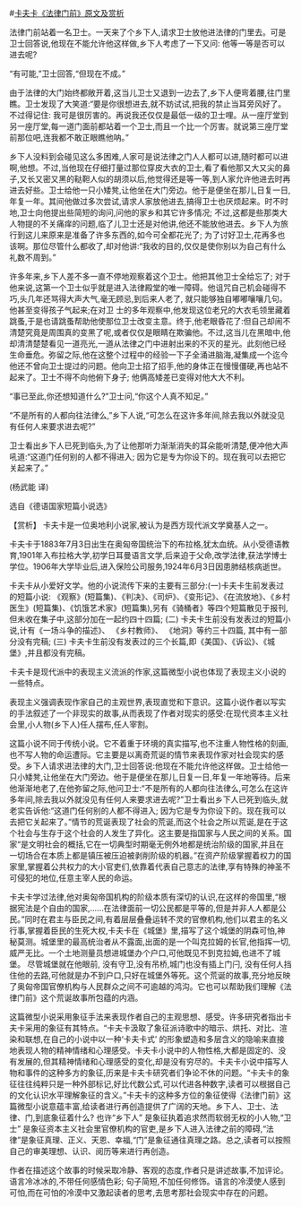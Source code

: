 #[卡夫卡《法律门前》原文及赏析](https://www.vrrw.net/wx/15569.html)

法律门前站着一名卫士。一天来了个乡下人,请求卫士放他进法律的门里去。可是卫士回答说,他现在不能允许他这样做,乡下人考虑了一下又问: 他等一等是否可以进去呢?

“有可能,”卫士回答,“但现在不成。”

由于法律的大门始终都敞开着,这当儿卫士又退到一边去了,乡下人便弯着腰,往门里瞧。卫士发现了大笑道:“要是你很想进去,就不妨试试,把我的禁止当耳旁风好了。不过得记住: 我可是很厉害的。再说我还仅仅是最低一级的卫士哩。从一座厅堂到另一座厅堂,每一道门面前都站着一个卫士,而且一个比一个厉害。就说第三座厅堂前那位吧,连我都不敢正眼瞧他呐。”

乡下人没料到会碰见这么多困难,人家可是说法律之门人人都可以进,随时都可以进啊,他想。不过,当他现在仔细打量过那位穿皮大衣的卫士,看了看他那又大又尖的鼻子,又长又密又黑的鞑靼人似的胡须以后,他觉得还是等一等,到人家允许他进去时再进去好些。卫士给他一只小矮凳,让他坐在大门旁边。他于是便坐在那儿,日复一日,年复一年。其间他做过多次尝试,请求人家放他进去,搞得卫士也厌烦起来。时不时地,卫士向他提出些简短的询问,问他的家乡和其它许多情况; 不过,这都是些那类大人物提的不关痛痒的问题,临了儿卫士还是对他讲,他还不能放他进去。乡下人为旅行到这儿来原来是准备了许多东西的,如今可全都花光了; 为了讨好卫士,花再多也该啊。那位尽管什么都收了,却对他讲:“我收的目的,仅仅是使你别以为自己有什么礼数不周到。”

许多年来,乡下人差不多一直不停地观察着这个卫士。他把其他卫士全给忘了; 对于他来说,这第一个卫士似乎就是进入法律殿堂的唯一障碍。他诅咒自己机会碰得不巧,头几年还骂得大声大气,毫无顾忌,到后来人老了, 就只能够独自嘟嘟嚷嚷几句。 他甚至变得孩子气起来;在对卫 士的多年观察中,他发现这位老兄的大衣毛领里藏着跳蚤,于是也请跳蚤帮助他使那位卫士改变主意。终于,他老眼昏花了:但自己却闹不清楚究竟是周围真的变黑了呢,或者仅仅是眼睛在欺骗他。不过,这当儿在黑暗中,他却清清楚楚看见一道亮光,一道从法律之门中进射出来的不灭的星光。此刻他已经生命垂危。弥留之际,他在这整个过程中的经验一下子全涌进脑海,凝集成一个迄今他还不曾向卫士提过的问题。他向卫士招了招手,他的身体正在慢慢僵硬,再也站不起来了。卫士不得不向他俯下身子; 他俩高矮差已变得对他大大不利。

“事已至此,你还想知道什么?”卫士问,“你这个人真不知足。”

“不是所有的人都向往法律么,”乡下人说,“可怎么在这许多年间,除去我以外就没见有任何人来要求进去呢?”

卫士看出乡下人已死到临头,为了让他那听力渐渐消失的耳朵能听清楚,便冲他大声吼道:“这道门任何别的人都不得进入; 因为它是专为你设下的。现在我可以去把它关起来了。”

(杨武能 译)

选自《德语国家短篇小说选》



【赏析】 卡夫卡是一位奥地利小说家,被认为是西方现代派文学奠基人之一。

卡夫卡于1883年7月3日出生在奥匈帝国统治下的布拉格,犹太血统。从小受德语教育,1901年入布拉格大学,初学日耳曼语言文学,后来迫于父命,改学法律,获法学博士学位。1906年大学毕业后,进入保险公司服务,1924年6月3日因患肺结核病逝世。

卡夫卡从小爱好文学。他的小说流传下来的主要有三部分:(一)卡夫卡生前发表过的短篇小说: 《观察》(短篇集)、《判决》、《司炉》、《变形记》、《在流放地》、《乡村医生》(短篇集)、《饥饿艺术家》(短篇集),另有《骑桶者》等四个短篇散见于报刊,但未收在集子中,这部分加在一起约四十四篇; (二) 卡夫卡生前没有发表过的短篇小说,计有《一场斗争的描述》、 《乡村教师》、 《地洞》等约三十四篇, 其中有一部分没有完稿; (三) 卡夫卡生前没有发表过的三个长篇,即《美国》、《诉讼》、《城堡》,并且都没有完稿。

卡夫卡是现代派中的表现主义流派的作家,这篇微型小说也体现了表现主义小说的一些特点。

表现主义强调表现作家自己的主观世界,表现直觉和下意识。这篇小说作者以写实的手法叙述了一个非现实的故事,从而表现了作者对现实的感受:在现代资本主义社会里,小人物(乡下人)任人摆布,任人宰割。

这篇小说不同于传统小说。它不着重于环境的真实描写,也不注重人物性格的刻画,也不写人物的命运遭际。它主要是以离奇荒诞的情节来表现作家对社会现实的感受。乡下人请求进法律的大门,卫士回答说:他现在不能允许他这样做。卫士给他一只小矮凳,让他坐在大门旁边。他于是便坐在那儿,日复一日,年复一年地等待。后来他渐渐地老了,在他弥留之际,他问卫士:“不是所有的人都向往法律么,可怎么在这许多年间,除去我以外就没见有任何人来要求进去呢?”卫士看出乡下人已死到临头,就老实告诉他:“这道门任何别的人都不得进入; 因为它是专为你设下的。现在我可以去把它关起来了。”情节的荒诞表现了社会的荒诞,而这个社会之所以荒诞,是在于这个社会与生存于这个社会的人发生了异化。这主要是指国家与人民之间的关系。国家“是文明社会的概括,它在一切典型时期毫无例外地都是统治阶级的国家,并且在一切场合在本质上都是镇压被压迫被剥削阶级的机器。”在资产阶级掌握着权力的国家里,掌握着公共权力的大小官吏们,依靠着代表自己意志的法律,享有特殊的神圣不可侵犯的地位,任意主宰人民的命运。

卡夫卡学过法律,他对奥匈帝国机构的阶级本质有深切的认识,在这样的帝国里,“根据宪法是个自由的国家,……在法律面前一切公民都是平等的,但是并非人人都是公民。”同时在君主与臣民之间,有着层层叠叠运转不灵的官僚机构,他们以君主的名义行事,掌握着臣民的生死大权,卡夫卡在《城堡》里,描写了这个城堡的阴森可怕,神秘莫测。城堡里的最高统治者从不露面,出面的是一个叫克拉姆的长官,他指挥一切,威严无比。一个土地测量员想进城堡办个户口,可他既见不到克拉姆,也进不了城堡。 尽管城堡就在他眼前, 没有守卫,没有吊桥,城门也没有插上门闩, 没有任何人挡住他的去路,可他就是办不到户口,只好在城堡外等死。这个荒诞的故事,充分地反映了奥匈帝国官僚机构与人民群众之间不可逾越的鸿沟。它也可以帮助我们理解《法律门前》这个荒诞故事所包蕴的内涵。

这篇微型小说采用象征手法来表现作者自己的主观思想、感受。许多研究者指出卡夫卡采用的象征有其特点。“卡夫卡汲取了象征派诗歌中的暗示、烘托、对比、渲染和联想,在自己的小说中以一种‘卡夫卡式’ 的形象塑造和多层含义的隐喻来直接地表现人物的精神情绪和心理感受。卡夫卡小说中的人物性格,大都是固定的、没有发展的,但其精神情绪和心理感受的变化,却是没有穷尽的。卡夫卡小说中描写人物和事件的这种多方的象征,历来是卡夫卡研究者们争论不休的问题。“卡夫卡的象征往往纯粹只是一种外部标记,好比代数公式,可以代进各种数字,读者可以根据自己的文化认识水平理解象征的含义。”卡夫卡的这种多方位的象征使得《法律门前》这篇微型小说意蕴丰富,给读者进行再创造提供了广阔的天地。乡下人、卫士、法律、门,到底象征着什么? 也许“乡下人” 是象征执着追求然而软弱无权的小人物,“卫士” 是象征资本主义社会里官僚机构的官吏,是乡下人进入法律之前的障碍,“法律”是象征真理、正义、天恩、幸福,“门”是象征通往真理之路。总之,读者可以按照自己的审美理想、认识、阅历等来进行再创造。

作者在描述这个故事的时候采取冷静、客观的态度,作者只是讲述故事,不加评论。语言冷冰冰的,不带任何感情色彩; 句子简短,不加任何修饰。语言的冷漠使人感到可怕,而在可怕的冷漠中又激起读者的思考,去思考那社会现实中存在的问题。

